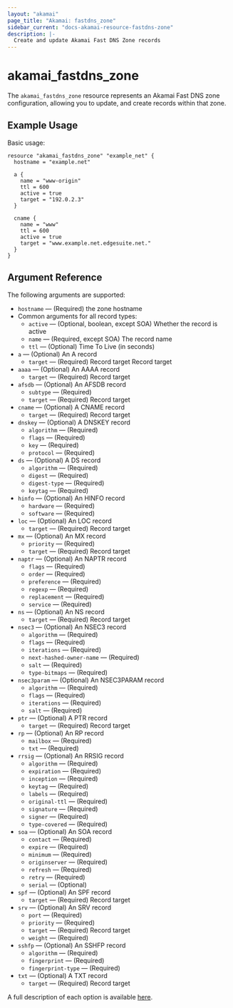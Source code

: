 ```yaml
---
layout: "akamai"
page_title: "Akamai: fastdns_zone"
sidebar_current: "docs-akamai-resource-fastdns-zone"
description: |-
  Create and update Akamai Fast DNS Zone records
---
```


# akamai_fastdns_zone

The `akamai_fastdns_zone` resource represents an Akamai Fast DNS zone configuration, allowing you to update, and create records within that zone.

## Example Usage

Basic usage:

```hcl
resource "akamai_fastdns_zone" "example_net" {
  hostname = "example.net"

  a {
    name = "www-origin"
    ttl = 600
    active = true
    target = "192.0.2.3"
  }
  
  cname {
    name = "www"
    ttl = 600
    active = true
    target = "www.example.net.edgesuite.net."
  }
}
```

## Argument Reference

The following arguments are supported:

* `hostname` — (Required) the zone hostname
* Common arguments for all record types:
  * `active` — (Optional, boolean, except SOA) Whether the record is active
  * `name` — (Required, except SOA) The record name
  * `ttl` — (Optional) Time To Live (in seconds)
* `a` — (Optional) An A record
  * `target` — (Required) Record target Record target
* `aaaa` — (Optional) An AAAA record
  * `target` — (Required) Record target
* `afsdb` — (Optional) An AFSDB record
  * `subtype` — (Required)
  * `target` — (Required) Record target
* `cname` — (Optional) A CNAME record
  * `target` — (Required) Record target
* `dnskey` — (Optional) A DNSKEY record
  * `algorithm` — (Required)
  * `flags` — (Required)
  * `key` — (Required)
  * `protocol` — (Required)
* `ds` — (Optional) A DS record
  * `algorithm` — (Required)
  * `digest` — (Required)
  * `digest-type` — (Required)
  * `keytag` — (Required)
* `hinfo` — (Optional) An HINFO record
  * `hardware` — (Required)
  * `software` — (Required)
* `loc` — (Optional) An LOC record
  * `target` — (Required) Record target
* `mx` — (Optional) An MX record
  * `priority` — (Required)
  * `target` — (Required) Record target
* `naptr` — (Optional) An NAPTR record
  * `flags` — (Required)
  * `order` — (Required)
  * `preference` — (Required)
  * `regexp` — (Required)
  * `replacement` — (Required)
  * `service` — (Required)
* `ns` — (Optional) An NS record
  * `target` — (Required) Record target
* `nsec3` — (Optional) An NSEC3 record
  * `algorithm` — (Required)
  * `flags` — (Required)
  * `iterations` — (Required)
  * `next-hashed-owner-name` — (Required)
  * `salt` — (Required)
  * `type-bitmaps` — (Required)
* `nsec3param` — (Optional) An NSEC3PARAM record
  * `algorithm` — (Required)
  * `flags` — (Required)
  * `iterations` — (Required)
  * `salt` — (Required)
* `ptr` — (Optional) A PTR record
  * `target` — (Required) Record target
* `rp` — (Optional) An RP record
  * `mailbox` — (Required)
  * `txt` — (Required)
* `rrsig` — (Optional) An RRSIG record
  * `algorithm` — (Required)
  * `expiration` — (Required)
  * `inception` — (Required)
  * `keytag` — (Required)
  * `labels` — (Required)
  * `original-ttl` — (Required)
  * `signature` — (Required)
  * `signer` — (Required)
  * `type-covered` — (Required)
* `soa` — (Optional) An SOA record
  * `contact` — (Required)
  * `expire` — (Required)
  * `minimum` — (Required)
  * `originserver` — (Required)
  * `refresh` — (Required)
  * `retry` — (Required)
  * `serial` — (Optional)
* `spf` — (Optional) An SPF record
  * `target` — (Required) Record target
* `srv` — (Optional) An SRV record
  * `port` — (Required)
  * `priority` — (Required)
  * `target` — (Required) Record target
  * `weight` — (Required)
* `sshfp` — (Optional) An SSHFP record
  * `algorithm` — (Required)
  * `fingerprint` — (Required)
  * `fingerprint-type` — (Required)
* `txt` — (Optional) A TXT record
  * `target` — (Required) Record target
  
A full description of each option is available [here](https://developer.akamai.com/api/luna/config-dns/data.html).
